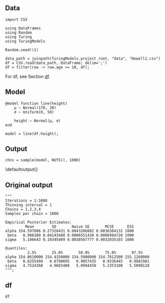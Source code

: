 <!--This file was generated, do not modify it.-->
## Data

```julia:ex1
import CSV

using DataFrames
using Random
using Turing
using TuringModels

Random.seed!(1)

data_path = joinpath(TuringModels.project_root, "data", "Howell1.csv")
df = CSV.read(data_path, DataFrame; delim=';')
df = filter(row -> row.age >= 18, df);
```

For df, see Section [df](#df).

## Model

```julia:ex2
@model function line(height)
    μ ~ Normal(178, 20)
    σ ~ Uniform(0, 50)

    height ~ Normal(μ, σ)
end

model = line(df.height);
```

## Output

```julia:ex3
chns = sample(model, NUTS(), 1000)
```

\defaultoutput{}

## Original output

```julia:ex4
"""
Iterations = 1:1000
Thinning interval = 1
Chains = 1,2,3,4
Samples per chain = 1000

Empirical Posterior Estimates:
         Mean        SD       Naive SE       MCSE      ESS
alpha 154.597086 0.27326431 0.0043206882 0.0036304132 1000
 beta   0.906380 0.04143488 0.0006551430 0.0006994720 1000
sigma   5.106643 0.19345409 0.0030587777 0.0032035103 1000

Quantiles:
          2.5%       25.0%       50.0%       75.0%       97.5%
alpha 154.0610000 154.4150000 154.5980000 154.7812500 155.1260000
 beta   0.8255494   0.8790695   0.9057435   0.9336445   0.9882981
sigma   4.7524368   4.9683400   5.0994450   5.2353100   5.5090128
""";
```

## df

```julia:ex5
df
```

